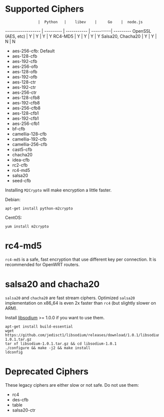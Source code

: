 Supported Ciphers
=================

                   |  Python   |    libev    |     Go    |  node.js
------------------ | --------- | ----------- | ----------| ---------
OpenSSL (AES, etc) |     Y     |      Y      |      Y    |     Y
RC4-MD5            |     Y     |      Y      |      Y    |     Y
Salsa20, Chacha20  |     Y     |      Y      |      N    |     N

- aes-256-cfb: Default
- aes-128-cfb
- aes-192-cfb
- aes-256-ofb
- aes-128-ofb
- aes-192-ofb
- aes-128-ctr
- aes-192-ctr
- aes-256-ctr
- aes-128-cfb8
- aes-192-cfb8
- aes-256-cfb8
- aes-128-cfb1
- aes-192-cfb1
- aes-256-cfb1
- bf-cfb
- camellia-128-cfb
- camellia-192-cfb
- camellia-256-cfb
- cast5-cfb
- chacha20
- idea-cfb
- rc2-cfb
- rc4-md5
- salsa20
- seed-cfb

Installing `M2Crypto` will make encryption a little faster.

Debian:

    apt-get install python-m2crypto

CentOS:

    yum install m2crypto

rc4-md5
=======
`rc4-md5` is a safe, fast encryption that use different key per connection. It is recommended for OpenWRT routers.

salsa20 and chacha20
====================
`salsa20` and `chacha20` are fast stream ciphers. Optimized `salsa20` implementation on x86_64 is even 2x faster than `rc4` (but slightly slower on ARM).

Install [libsodium](https://github.com/jedisct1/libsodium) >= 1.0.0 if you want to use them.

    apt-get install build-essential
    wget https://github.com/jedisct1/libsodium/releases/download/1.0.1/libsodium-1.0.1.tar.gz
    tar xf libsodium-1.0.1.tar.gz && cd libsodium-1.0.1
    ./configure && make -j2 && make install
    ldconfig

Deprecated Ciphers
==================
These legacy ciphers are either slow or not safe. Do not use them:
- rc4
- des-cfb
- table
- salsa20-ctr
